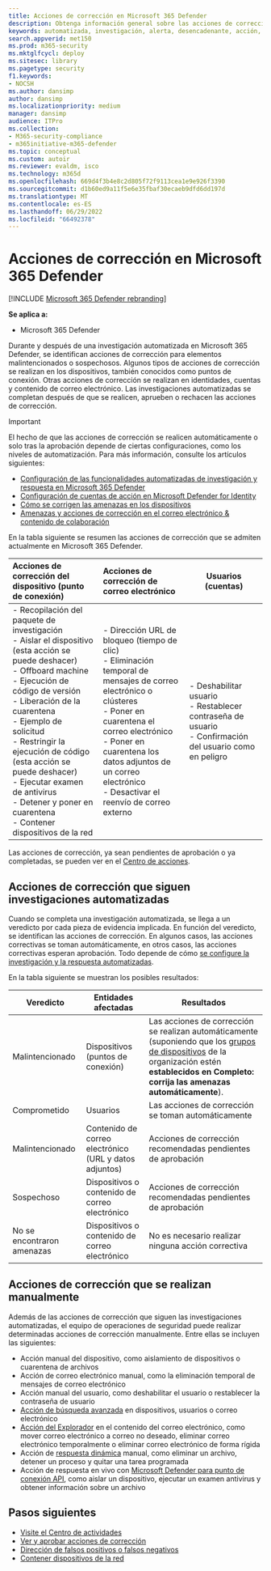 ```yaml
---
title: Acciones de corrección en Microsoft 365 Defender
description: Obtenga información general sobre las acciones de corrección que siguen las investigaciones automatizadas en Microsoft 365 Defender
keywords: automatizada, investigación, alerta, desencadenante, acción, corrección
search.appverid: met150
ms.prod: m365-security
ms.mktglfcycl: deploy
ms.sitesec: library
ms.pagetype: security
f1.keywords:
- NOCSH
ms.author: dansimp
author: dansimp
ms.localizationpriority: medium
manager: dansimp
audience: ITPro
ms.collection:
- M365-security-compliance
- m365initiative-m365-defender
ms.topic: conceptual
ms.custom: autoir
ms.reviewer: evaldm, isco
ms.technology: m365d
ms.openlocfilehash: 669d4f3b4e8c2d805f72f9113cea1e9e926f3390
ms.sourcegitcommit: d1b60ed9a11f5e6e35fbaf30ecaeb9dfd6dd197d
ms.translationtype: MT
ms.contentlocale: es-ES
ms.lasthandoff: 06/29/2022
ms.locfileid: "66492378"
---
```

# <a name="remediation-actions-in-microsoft-365-defender"></a>Acciones de corrección en Microsoft 365 Defender

[!INCLUDE [Microsoft 365 Defender rebranding](../includes/microsoft-defender.md)]

**Se aplica a:**

- Microsoft 365 Defender

Durante y después de una investigación automatizada en Microsoft 365 Defender, se identifican acciones de corrección para elementos malintencionados o sospechosos. Algunos tipos de acciones de corrección se realizan en los dispositivos, también conocidos como puntos de conexión. Otras acciones de corrección se realizan en identidades, cuentas y contenido de correo electrónico. Las investigaciones automatizadas se completan después de que se realicen, aprueben o rechacen las acciones de corrección.

> [!IMPORTANT]
> El hecho de que las acciones de corrección se realicen automáticamente o solo tras la aprobación depende de ciertas configuraciones, como los niveles de automatización. Para más información, consulte los artículos siguientes:
>
> - [Configuración de las funcionalidades automatizadas de investigación y respuesta en Microsoft 365 Defender](m365d-configure-auto-investigation-response.md)
> - [Configuración de cuentas de acción en Microsoft Defender for Identity](/defender-for-identity/manage-action-accounts)
> - [Cómo se corrigen las amenazas en los dispositivos](../defender-endpoint/automated-investigations.md)
> - [Amenazas y acciones de corrección en el correo electrónico & contenido de colaboración](../office-365-security/air-remediation-actions.md#threats-and-remediation-actions)

En la tabla siguiente se resumen las acciones de corrección que se admiten actualmente en Microsoft 365 Defender.

|Acciones de corrección del dispositivo (punto de conexión)  |Acciones de corrección de correo electrónico  |Usuarios (cuentas)  |
|:---------|:---------|----------|
|- Recopilación del paquete de investigación <br/>- Aislar el dispositivo (esta acción se puede deshacer)<br/>- Offboard machine <br/>- Ejecución de código de versión <br/>- Liberación de la cuarentena <br/>- Ejemplo de solicitud <br/>- Restringir la ejecución de código (esta acción se puede deshacer) <br/>- Ejecutar examen de antivirus <br/>- Detener y poner en cuarentena <br/>- Contener dispositivos de la red     |- Dirección URL de bloqueo (tiempo de clic)<br/>- Eliminación temporal de mensajes de correo electrónico o clústeres<br/>- Poner en cuarentena el correo electrónico<br/>- Poner en cuarentena los datos adjuntos de un correo electrónico<br/>- Desactivar el reenvío de correo externo          |- Deshabilitar usuario<br />- Restablecer contraseña de usuario<br />- Confirmación del usuario como en peligro          |

Las acciones de corrección, ya sean pendientes de aprobación o ya completadas, se pueden ver en el [Centro de acciones](m365d-action-center.md).

## <a name="remediation-actions-that-follow-automated-investigations"></a>Acciones de corrección que siguen investigaciones automatizadas

Cuando se completa una investigación automatizada, se llega a un veredicto por cada pieza de evidencia implicada. En función del veredicto, se identifican las acciones de corrección. En algunos casos, las acciones correctivas se toman automáticamente, en otros casos, las acciones correctivas esperan aprobación. Todo depende de cómo [se configure la investigación y la respuesta automatizadas](m365d-configure-auto-investigation-response.md).

En la tabla siguiente se muestran los posibles resultados:

| Veredicto    | Entidades afectadas    | Resultados|
|------|------|------|
| Malintencionado    | Dispositivos (puntos de conexión)    | Las acciones de corrección se realizan automáticamente (suponiendo que los [grupos de dispositivos](m365d-configure-auto-investigation-response.md#review-or-change-the-automation-level-for-device-groups) de la organización estén **establecidos en Completo: corrija las amenazas automáticamente**).|
| Comprometido | Usuarios | Las acciones de corrección se toman automáticamente |
| Malintencionado    | Contenido de correo electrónico (URL y datos adjuntos) | Acciones de corrección recomendadas pendientes de aprobación|
| Sospechoso    | Dispositivos o contenido de correo electrónico | Acciones de corrección recomendadas pendientes de aprobación|
| No se encontraron amenazas    | Dispositivos o contenido de correo electrónico    | No es necesario realizar ninguna acción correctiva|

## <a name="remediation-actions-that-are-taken-manually"></a>Acciones de corrección que se realizan manualmente

Además de las acciones de corrección que siguen las investigaciones automatizadas, el equipo de operaciones de seguridad puede realizar determinadas acciones de corrección manualmente. Entre ellas se incluyen las siguientes:

- Acción manual del dispositivo, como aislamiento de dispositivos o cuarentena de archivos
- Acción de correo electrónico manual, como la eliminación temporal de mensajes de correo electrónico
- Acción manual del usuario, como deshabilitar el usuario o restablecer la contraseña de usuario
- [Acción de búsqueda avanzada](../defender-endpoint/advanced-hunting-overview.md) en dispositivos, usuarios o correo electrónico
- [Acción del Explorador](../office-365-security/threat-explorer.md) en el contenido del correo electrónico, como mover correo electrónico a correo no deseado, eliminar correo electrónico temporalmente o eliminar correo electrónico de forma rígida
- Acción de [respuesta dinámica](/windows/security/threat-protection/microsoft-defender-atp/live-response) manual, como eliminar un archivo, detener un proceso y quitar una tarea programada
- Acción de respuesta en vivo con [Microsoft Defender para punto de conexión API](../defender-endpoint/management-apis.md#microsoft-defender-for-endpoint-apis), como aislar un dispositivo, ejecutar un examen antivirus y obtener información sobre un archivo

## <a name="next-steps"></a>Pasos siguientes

- [Visite el Centro de actividades](m365d-action-center.md)
- [Ver y aprobar acciones de corrección](m365d-autoir-actions.md)
- [Dirección de falsos positivos o falsos negativos](m365d-autoir-report-false-positives-negatives.md)
- [Contener dispositivos de la red](../defender-endpoint\respond-machine-alerts.md#contain-devices-from-the-network)
